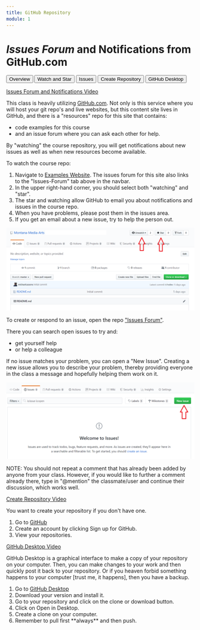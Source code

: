 ```yaml
---
title: GitHub Repository
module: 1
---
```



# _Issues Forum_ and Notifications from GitHub.com

<div class="tab">
  <button class="tablinks" onclick="openTab(event, 'Overview')">Overview</button>
  <button class="tablinks" onclick="openTab(event, 'Watch')">Watch and Star</button>
  <button class="tablinks" onclick="openTab(event, 'Issues')">Issues</button>
  <button class="tablinks" onclick="openTab(event, 'Create')">Create Repository</button>
  <button class="tablinks" onclick="openTab(event, 'GitHub')">GitHub Desktop</button>
</div>

<div id="Overview" class="tabcontent" style="display:block">

<p><a href="//www.youtube.com/embed/jmwObsKJ3A4" data-lity>Issues Forum and Notifications Video</a></p>

<p>This class is heavily utilizing <a href="https://github.com" target="_new">GitHub.com</a>. Not only is this service where you will host your git repo's and live websites, but this content site lives in GitHub, and there is a "resources" repo for this site that contains:</p>
<ul>
<li>code examples for this course</li>
<li>and an issue forum where you can ask each other for help.</li>
</ul>

</div>


<div id="Watch" class="tabcontent">

<p>By "watching" the course repository, you will get notifications about new issues as well as when new resources become available.</p>

<p>To watch the course repo:</p>
<ol>
    <li>Navigate to <a href="https://github.com/Montana-Media-Arts/120_CreativeCoding1-Fall2020-Samples/" target="_new">Examples Website</a>. The issues forum for this site also links to the "Issues-Forum" tab above in the navbar.</li>
    <li>In the upper right-hand corner, you should select both "watching" and "star".</li>
    <li>The star and watching allow GitHub to email you about notifications and issues in the course repo.</li>
    <li>When you have problems, please post them in the issues area.</li>
    <li>If you get an email about a new issue, try to help the person out.</li>
</ol>

<p><img src="../imgs/watch_star_CC.png" alt="Follow and Star Repositories on GitHub.com" /></p>

</div>

<div id="Issues" class="tabcontent">
<P>To create or respond to an issue, open the repo <a href="https://github.com/Montana-Media-Arts/120_CreativeCoding1-Fall2020-Samples/issues" target="_new">"Issues Forum"</a>.</p>

<p>There you can search open issues to try and:</p>
<ul>
<li>get yourself help</li>
<li>or help a colleague</li>
</ul>

<p>If no issue matches your problem, you can open a "New Issue". Creating a new issue allows you to describe your problem, thereby providing everyone in the class a message and hopefully helping them work on it.</p>

<p><img src="../imgs/new_issue_CC.png" alt="New Issue button" /></p>

<p>NOTE: You should not repeat a comment that has already been added by anyone from your class. However, if you would like to further a comment already there, type in "@mention" the classmate/user and continue their discussion, which works well.</p>

</div>

<div id="Create" class="tabcontent">

<p><a href="//www.youtube.com/embed/FV4j1YkNSlo" data-lity>Create Repository Video</a></p>

<p>You want to create your repository if you don't have one. </p>
<ol>
<li>Go to <a href="https://github.com" target="_new">GitHub</a></li>
<li>Create an account by clicking Sign up for GitHub.</li>
<li>View your repositories.</li>
</ol>
</div>

<div id="GitHub" class="tabcontent">

<p><a href="//www.youtube.com/embed/kNPGX-YDvw8" data-lity>GitHub Desktop Video</a></p>

<p>GitHub Desktop is a graphical interface to make a copy of your repository on your computer.  Then, you can make changes to your work and then quickly post it back to your repository.  Or if you heaven forbid something happens to your computer [trust me, it happens], then you have a backup.</p>

<ol>
<li>Go to <a href="https://desktop.github.com/" target="_new">GitHub Desktop</a></li>
<li>Download your version and install it.</li>
<li>Go to your repository and click on the clone or download button.</li>
<li>Click on Open in Desktop.</li>
<li>Create a clone on your computer.</li>
<li>Remember to pull first **always** and then push.</li>
</ol>
</div>